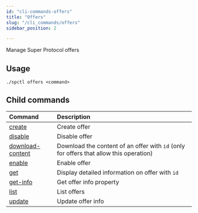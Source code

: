 ```yaml
---
id: "cli-commands-offers"
title: "Offers"
slug: "/cli_commands/offers"
sidebar_position: 2

---
```


Manage Super Protocol offers

## Usage

```
./spctl offers <command>
```

## Child commands

|**Command**|**Description**|
| :- | :- |
|[create](/developers/cli_commands/offers/create)|Create offer|
|[disable](/developers/cli_commands/offers/list)|Disable offer|
|[download-content](/developers/cli_commands/offers/download-content)|Download the content of an offer with `id` (only for offers that allow this operation)|
|[enable](/developers/cli_commands/offers/list)|Enable offer|
|[get](/developers/cli_commands/offers/get)|Display detailed information on offer with `id`|
|[get-info](/developers/cli_commands/offers/list)|Get offer info property|
|[list](/developers/cli_commands/offers/list)|List offers|
|[update](/developers/cli_commands/offers/list)|Update offer info|